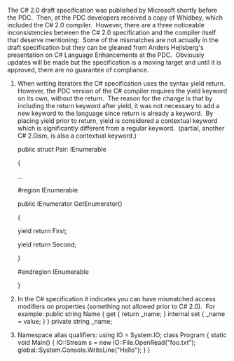 
The C# 2.0 draft specification was published by Microsoft shortly before the PDC.  Then, at the PDC developers received a copy of Whidbey, which included the C# 2.0 compiler.  However, there are a three noticeable inconsistencies between the C# 2.0 specification and the compiler itself that deserve mentioning:  Some of the mismatches are not actually in the draft specification but they can be gleaned from Anders Hejlsberg's presentation on C# Language Enhancements at the PDC.  Obviously updates will be made but the specification is a moving target and until it is approved, there are no guarantee of compliance.

1. When writing iterators the C# specification uses the syntax yield return.  However, the PDC version of the C# compiler requires the yield keyword on its own, without the return.  The reason for the change is that by including the return keyword after yield, it was not necessary to add a new keyword to the language since return is already a keyword.  By placing yield prior to return, yield is considered a contextual keyword which is significantly different from a regular keyword.  (partial, another C# 2.0ism, is also a contextual keyword.)
    
    public struct Pair<T>: IEnumerable<T>
    
    {
    
    ...
    
    #region IEnumerable<T>
    
    public IEnumerator<T> GetEnumerator()
    
    {
    
    yield return First;
    
    yield return Second;
    
    }
    
    #endregion IEnumerable<T>
    
    }
    
2. In the C# specification it indicates you can have mismatched access modifiers on properties (something not allowed prior to C# 2.0).  For example: public string Name { get { return \_name; } internal set { \_name = value; } } private string \_name;
3. Namespace alias qualifiers: using IO = System.IO; class Program { static void Main() { IO::Stream s = new IO::File.OpenRead("foo.txt"); global::System.Console.WriteLine("Hello"); } }
